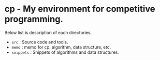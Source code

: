 # cp - My environment for competitive programming.

Below list is description of each directories.
- `src` : Source code and tools.
- `memo` : memo for cp. algorithm, data structure, etc.
- `snippets` : Snippets of algorithms and data structures.

